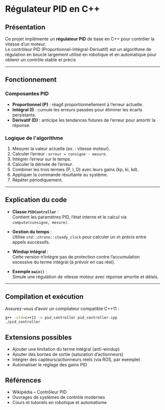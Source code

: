 # Régulateur PID en C++

## Présentation

Ce projet implémente un **régulateur PID** de base en C++ pour contrôler la vitesse d’un moteur.  
Le contrôleur PID (Proportionnel-Intégral-Dérivatif) est un algorithme de régulation en boucle largement utilisé en robotique et en automatique pour obtenir un contrôle stable et précis

---

## Fonctionnement

### Composantes PID

- **Proportionnel (P)** : réagit proportionnellement à l’erreur actuelle.
- **Intégral (I)** : cumule les erreurs passées pour éliminer les écarts persistants.
- **Dérivatif (D)** : anticipe les tendances futures de l’erreur pour amortir la réponse.

### Logique de l'algorithme

1. Mesurer la valeur actuelle (ex. : vitesse moteur).
2. Calculer l’erreur : `erreur = consigne - mesure`.
3. Intégrer l’erreur sur le temps.
4. Calculer la dérivée de l’erreur.
5. Combiner les trois termes (P, I, D) avec leurs gains (kp, ki, kd).
6. Appliquer la commande résultante au système.
7. Répéter périodiquement.

---

## Explication du code

- **Classe `PIDController`** :  
  Contient les paramètres PID, l’état interne et le calcul via `compute(consigne, mesure)`.

- **Gestion du temps** :  
  Utilise `std::chrono::steady_clock` pour calculer un `dt` précis entre appels successifs.

- **Windup intégral** :  
  Cette version n’intègre pas de protection contre l’accumulation excessive du terme intégral (à prévoir en cas réel).

- **Exemple `main()`** :  
  Simule une régulation de vitesse moteur avec réponse amortie et délais.

---

## Compilation et exécution

Assurez-vous d’avoir un compilateur compatible C++11 :

```bash
g++ -std=c++11 -o pid_controller pid_controller.cpp
./pid_controller
```

## Extensions possibles

- Ajouter une limitation du terme intégral (anti-windup)
- Ajouter des bornes de sortie (saturation d’actionneurs)
- Intégrer des capteurs/actionneurs réels (via ROS, par exemple)
- Automatiser le réglage des gains PID

## Références 

- Wikipédia – Contrôleur PID
- Ouvrages de systèmes de contrôle modernes
- Cours et tutoriels en robotique et automatisme
